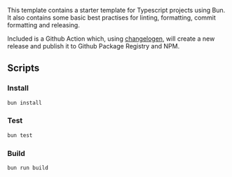 This template contains a starter template for Typescript projects using Bun. It also contains some basic best practises for linting, formatting, commit formatting and releasing.

Included is a Github Action which, using [changelogen](https://github.com/unjs/changelogen), will create a new release and publish it to Github Package Registry and NPM.

## Scripts

### Install

```bash
bun install
```

### Test

```bash
bun test
```

### Build

```bash
bun run build
```
